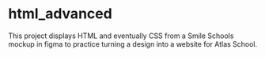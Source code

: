# html_advanced
This project displays HTML and eventually CSS from a Smile Schools mockup in figma to practice turning a design into a website for Atlas School.
